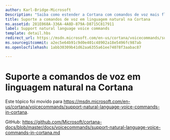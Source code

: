 ```yaml
---
author: Karl-Bridge-Microsoft
Description: "Saiba como estender a Cortana com comandos de voz mais flexíveis e naturais, para que um usuário possa dizer o nome do seu aplicativo em qualquer lugar do comando."
title: Suporte a comandos de voz em linguagem natural na Cortana
ms.assetid: 281E068A-336A-4A8D-879A-D8715C817911
label: Support natural language voice commands
template: detail.hbs
redirect_url: https://msdn.microsoft.com/en-us/cortana/voicecommands/support-natural-language-voice-commands-in-cortana
ms.sourcegitcommit: a2ec5e64b91c9d0e401c48902a18e5496fc987ab
ms.openlocfilehash: 1abb30309b41d62aa6355a61ee74078f3aabac87

---
```


# Suporte a comandos de voz em linguagem natural na Cortana

Este tópico foi movido para https://msdn.microsoft.com/en-us/cortana/voicecommands/support-natural-language-voice-commands-in-cortana.

GitHub: https://github.com/Microsoft/cortana-docs/blob/master/docs/voicecommands/support-natural-language-voice-commands-in-cortana.md



<!--HONumber=Jun16_HO4-->


